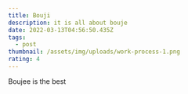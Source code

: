 ```yaml
---
title: Bouji
description: it is all about bouje
date: 2022-03-13T04:56:50.435Z
tags:
  - post
thumbnail: /assets/img/uploads/work-process-1.png
rating: 4
---
```

Boujee is the best